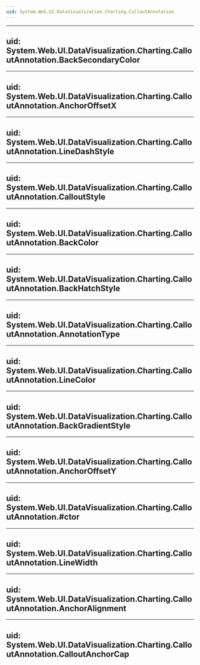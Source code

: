 ```yaml
---
uid: System.Web.UI.DataVisualization.Charting.CalloutAnnotation
---
```


---
uid: System.Web.UI.DataVisualization.Charting.CalloutAnnotation.BackSecondaryColor
---

---
uid: System.Web.UI.DataVisualization.Charting.CalloutAnnotation.AnchorOffsetX
---

---
uid: System.Web.UI.DataVisualization.Charting.CalloutAnnotation.LineDashStyle
---

---
uid: System.Web.UI.DataVisualization.Charting.CalloutAnnotation.CalloutStyle
---

---
uid: System.Web.UI.DataVisualization.Charting.CalloutAnnotation.BackColor
---

---
uid: System.Web.UI.DataVisualization.Charting.CalloutAnnotation.BackHatchStyle
---

---
uid: System.Web.UI.DataVisualization.Charting.CalloutAnnotation.AnnotationType
---

---
uid: System.Web.UI.DataVisualization.Charting.CalloutAnnotation.LineColor
---

---
uid: System.Web.UI.DataVisualization.Charting.CalloutAnnotation.BackGradientStyle
---

---
uid: System.Web.UI.DataVisualization.Charting.CalloutAnnotation.AnchorOffsetY
---

---
uid: System.Web.UI.DataVisualization.Charting.CalloutAnnotation.#ctor
---

---
uid: System.Web.UI.DataVisualization.Charting.CalloutAnnotation.LineWidth
---

---
uid: System.Web.UI.DataVisualization.Charting.CalloutAnnotation.AnchorAlignment
---

---
uid: System.Web.UI.DataVisualization.Charting.CalloutAnnotation.CalloutAnchorCap
---
